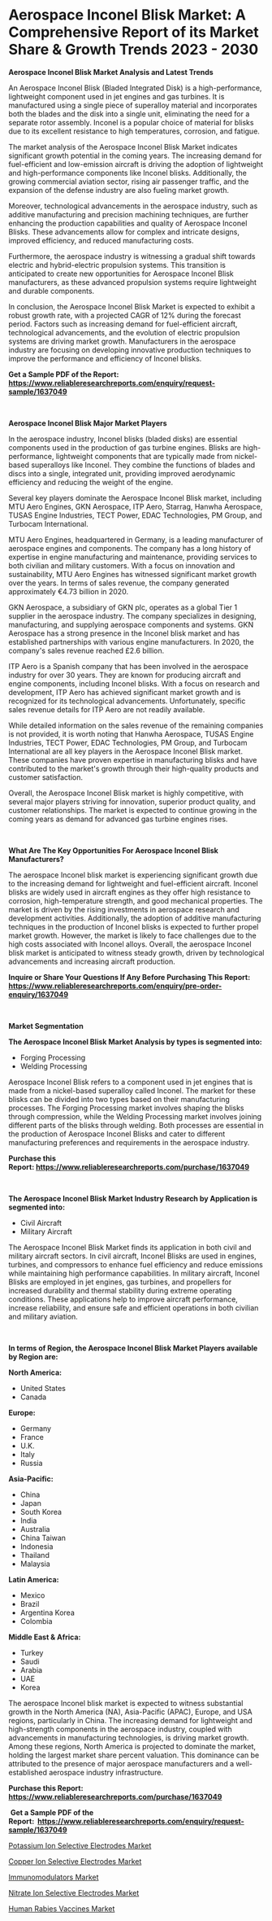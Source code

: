 <p><h1>Aerospace Inconel Blisk Market: A Comprehensive Report of its Market Share & Growth Trends 2023 - 2030</h1></p><p><strong>Aerospace Inconel Blisk Market Analysis and Latest Trends</strong></p>
<p><p>An Aerospace Inconel Blisk (Bladed Integrated Disk) is a high-performance, lightweight component used in jet engines and gas turbines. It is manufactured using a single piece of superalloy material and incorporates both the blades and the disk into a single unit, eliminating the need for a separate rotor assembly. Inconel is a popular choice of material for blisks due to its excellent resistance to high temperatures, corrosion, and fatigue.</p><p>The market analysis of the Aerospace Inconel Blisk Market indicates significant growth potential in the coming years. The increasing demand for fuel-efficient and low-emission aircraft is driving the adoption of lightweight and high-performance components like Inconel blisks. Additionally, the growing commercial aviation sector, rising air passenger traffic, and the expansion of the defense industry are also fueling market growth.</p><p>Moreover, technological advancements in the aerospace industry, such as additive manufacturing and precision machining techniques, are further enhancing the production capabilities and quality of Aerospace Inconel Blisks. These advancements allow for complex and intricate designs, improved efficiency, and reduced manufacturing costs.</p><p>Furthermore, the aerospace industry is witnessing a gradual shift towards electric and hybrid-electric propulsion systems. This transition is anticipated to create new opportunities for Aerospace Inconel Blisk manufacturers, as these advanced propulsion systems require lightweight and durable components.</p><p>In conclusion, the Aerospace Inconel Blisk Market is expected to exhibit a robust growth rate, with a projected CAGR of 12% during the forecast period. Factors such as increasing demand for fuel-efficient aircraft, technological advancements, and the evolution of electric propulsion systems are driving market growth. Manufacturers in the aerospace industry are focusing on developing innovative production techniques to improve the performance and efficiency of Inconel blisks.</p></p>
<p><strong>Get a Sample PDF of the Report:&nbsp; <a href="https://www.reliableresearchreports.com/enquiry/request-sample/1637049">https://www.reliableresearchreports.com/enquiry/request-sample/1637049</a></strong></p>
<p>&nbsp;</p>
<p><strong>Aerospace Inconel Blisk Major Market Players</strong></p>
<p><p>In the aerospace industry, Inconel blisks (bladed disks) are essential components used in the production of gas turbine engines. Blisks are high-performance, lightweight components that are typically made from nickel-based superalloys like Inconel. They combine the functions of blades and discs into a single, integrated unit, providing improved aerodynamic efficiency and reducing the weight of the engine.</p><p>Several key players dominate the Aerospace Inconel Blisk market, including MTU Aero Engines, GKN Aerospace, ITP Aero, Starrag, Hanwha Aerospace, TUSAS Engine Industries, TECT Power, EDAC Technologies, PM Group, and Turbocam International. </p><p>MTU Aero Engines, headquartered in Germany, is a leading manufacturer of aerospace engines and components. The company has a long history of expertise in engine manufacturing and maintenance, providing services to both civilian and military customers. With a focus on innovation and sustainability, MTU Aero Engines has witnessed significant market growth over the years. In terms of sales revenue, the company generated approximately €4.73 billion in 2020.</p><p>GKN Aerospace, a subsidiary of GKN plc, operates as a global Tier 1 supplier in the aerospace industry. The company specializes in designing, manufacturing, and supplying aerospace components and systems. GKN Aerospace has a strong presence in the Inconel blisk market and has established partnerships with various engine manufacturers. In 2020, the company's sales revenue reached £2.6 billion.</p><p>ITP Aero is a Spanish company that has been involved in the aerospace industry for over 30 years. They are known for producing aircraft and engine components, including Inconel blisks. With a focus on research and development, ITP Aero has achieved significant market growth and is recognized for its technological advancements. Unfortunately, specific sales revenue details for ITP Aero are not readily available.</p><p>While detailed information on the sales revenue of the remaining companies is not provided, it is worth noting that Hanwha Aerospace, TUSAS Engine Industries, TECT Power, EDAC Technologies, PM Group, and Turbocam International are all key players in the Aerospace Inconel Blisk market. These companies have proven expertise in manufacturing blisks and have contributed to the market's growth through their high-quality products and customer satisfaction.</p><p>Overall, the Aerospace Inconel Blisk market is highly competitive, with several major players striving for innovation, superior product quality, and customer relationships. The market is expected to continue growing in the coming years as demand for advanced gas turbine engines rises.</p></p>
<p>&nbsp;</p>
<p><strong>What Are The Key Opportunities For Aerospace Inconel Blisk Manufacturers?</strong></p>
<p><p>The aerospace Inconel blisk market is experiencing significant growth due to the increasing demand for lightweight and fuel-efficient aircraft. Inconel blisks are widely used in aircraft engines as they offer high resistance to corrosion, high-temperature strength, and good mechanical properties. The market is driven by the rising investments in aerospace research and development activities. Additionally, the adoption of additive manufacturing techniques in the production of Inconel blisks is expected to further propel market growth. However, the market is likely to face challenges due to the high costs associated with Inconel alloys. Overall, the aerospace Inconel blisk market is anticipated to witness steady growth, driven by technological advancements and increasing aircraft production.</p></p>
<p><strong>Inquire or Share Your Questions If Any Before Purchasing This Report: <a href="https://www.reliableresearchreports.com/enquiry/pre-order-enquiry/1637049">https://www.reliableresearchreports.com/enquiry/pre-order-enquiry/1637049</a></strong></p>
<p>&nbsp;</p>
<p><strong>Market Segmentation</strong></p>
<p><strong>The Aerospace Inconel Blisk Market Analysis by types is segmented into:</strong></p>
<p><ul><li>Forging Processing</li><li>Welding Processing</li></ul></p>
<p><p>Aerospace Inconel Blisk refers to a component used in jet engines that is made from a nickel-based superalloy called Inconel. The market for these blisks can be divided into two types based on their manufacturing processes. The Forging Processing market involves shaping the blisks through compression, while the Welding Processing market involves joining different parts of the blisks through welding. Both processes are essential in the production of Aerospace Inconel Blisks and cater to different manufacturing preferences and requirements in the aerospace industry.</p></p>
<p><strong>Purchase this Report:&nbsp;<a href="https://www.reliableresearchreports.com/purchase/1637049">https://www.reliableresearchreports.com/purchase/1637049</a></strong></p>
<p>&nbsp;</p>
<p><strong>The Aerospace Inconel Blisk Market Industry Research by Application is segmented into:</strong></p>
<p><ul><li>Civil Aircraft</li><li>Military Aircraft</li></ul></p>
<p><p>The Aerospace Inconel Blisk Market finds its application in both civil and military aircraft sectors. In civil aircraft, Inconel Blisks are used in engines, turbines, and compressors to enhance fuel efficiency and reduce emissions while maintaining high performance capabilities. In military aircraft, Inconel Blisks are employed in jet engines, gas turbines, and propellers for increased durability and thermal stability during extreme operating conditions. These applications help to improve aircraft performance, increase reliability, and ensure safe and efficient operations in both civilian and military aviation.</p></p>
<p>&nbsp;</p>
<p><strong>In terms of Region, the Aerospace Inconel Blisk Market Players available by Region are:</strong></p>
<p>
    <p> <strong> North America: </strong>
        <ul>
            <li>United States</li>
            <li>Canada</li>
        </ul>
        </p> 
    <p> <strong> Europe: </strong>
        <ul>
            <li>Germany</li>
            <li>France</li>
            <li>U.K.</li>
            <li>Italy</li>
            <li>Russia</li>
        </ul>
        </p> 
    <p> <strong> Asia-Pacific: </strong>
        <ul>
            <li>China</li>
            <li>Japan</li>
            <li>South Korea</li>
            <li>India</li>
            <li>Australia</li>
            <li>China Taiwan</li>
            <li>Indonesia</li>
            <li>Thailand</li>
            <li>Malaysia</li>
        </ul>
        </p> 
    <p> <strong> Latin America: </strong>
        <ul>
            <li>Mexico</li>
            <li>Brazil</li>
            <li>Argentina Korea</li>
            <li>Colombia</li>
        </ul>
        </p> 
    <p> <strong> Middle East & Africa: </strong>
        <ul>
            <li>Turkey</li>
            <li>Saudi</li>
            <li>Arabia</li>
            <li>UAE</li>
            <li>Korea</li>
        </ul>
    </p>
    </p>
<p><p>The aerospace Inconel blisk market is expected to witness substantial growth in the North America (NA), Asia-Pacific (APAC), Europe, and USA regions, particularly in China. The increasing demand for lightweight and high-strength components in the aerospace industry, coupled with advancements in manufacturing technologies, is driving market growth. Among these regions, North America is projected to dominate the market, holding the largest market share percent valuation. This dominance can be attributed to the presence of major aerospace manufacturers and a well-established aerospace industry infrastructure.</p></p>
<p><strong>Purchase this Report: <a href="https://www.reliableresearchreports.com/purchase/1637049">https://www.reliableresearchreports.com/purchase/1637049</a></strong></p>
<p>&nbsp;<strong>Get a Sample PDF of the Report:&nbsp;&nbsp;<a href="https://www.reliableresearchreports.com/enquiry/request-sample/1637049">https://www.reliableresearchreports.com/enquiry/request-sample/1637049</a></strong></p>
<p><strong></strong></p>
<p><p><a href="https://www.linkedin.com/pulse/potassium-ion-selective-electrodes-market-size-growth-forecast-wgfmc/">Potassium Ion Selective Electrodes Market</a></p><p><a href="https://www.linkedin.com/pulse/copper-ion-selective-electrodes-market-challenges-opportunities-lh8sc/">Copper Ion Selective Electrodes Market</a></p><p><a href="https://medium.com/@aliwilldvm/immunomodulators-market-exploring-market-share-market-trends-and-future-growth-b67135bb7dfd">Immunomodulators Market</a></p><p><a href="https://www.linkedin.com/pulse/nitrate-ion-selective-electrodes-market-size-share-amp-trends-dxllc/">Nitrate Ion Selective Electrodes Market</a></p><p><a href="https://medium.com/@dinafritsch/human-rabies-vaccines-market-exploring-market-share-market-trends-and-future-growth-4c19c294d709">Human Rabies Vaccines Market</a></p></p>